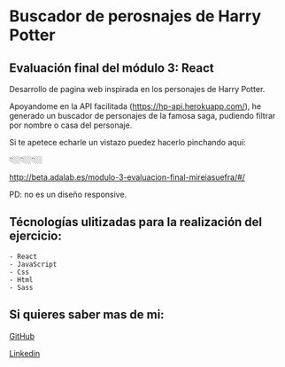 # Buscador de perosnajes de Harry Potter



## Evaluación final del módulo 3: React

Desarrollo de pagina web inspirada en los personajes de Harry Potter. 


Apoyandome en la API facilitada (https://hp-api.herokuapp.com/), he generado un buscador de personajes de la famosa saga, pudiendo filtrar por nombre o casa del personaje. 

Si te apetece echarle un vistazo puedez hacerlo pinchando aquí: 

👇🏼👇🏼👇🏼

 http://beta.adalab.es/modulo-3-evaluacion-final-mireiasuefra/#/




  PD: no es un diseño responsive.


## Técnologías ulitizadas para la realización del ejercicio:

    - React
    - JavaScript
    - Css
    - Html
    - Sass




## Si quieres saber mas de mi:
[GitHub](https://github.com/mireiasuefra)

[Linkedin](https://www.linkedin.com/in/mireia-s-0845661a4/)
